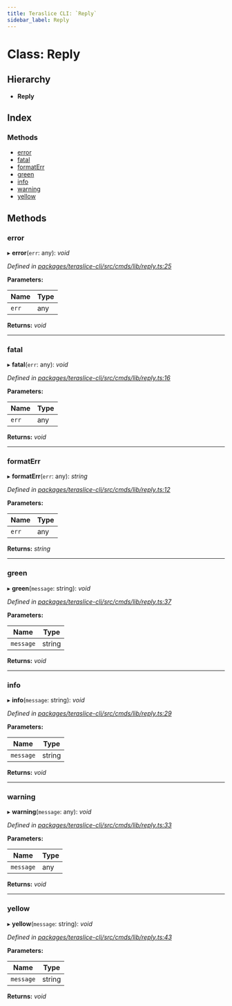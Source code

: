 ```yaml
---
title: Teraslice CLI: `Reply`
sidebar_label: Reply
---
```


# Class: Reply

## Hierarchy

* **Reply**

## Index

### Methods

* [error](reply.md#error)
* [fatal](reply.md#fatal)
* [formatErr](reply.md#formaterr)
* [green](reply.md#green)
* [info](reply.md#info)
* [warning](reply.md#warning)
* [yellow](reply.md#yellow)

## Methods

###  error

▸ **error**(`err`: any): *void*

*Defined in [packages/teraslice-cli/src/cmds/lib/reply.ts:25](https://github.com/terascope/teraslice/blob/78714a985/packages/teraslice-cli/src/cmds/lib/reply.ts#L25)*

**Parameters:**

Name | Type |
------ | ------ |
`err` | any |

**Returns:** *void*

___

###  fatal

▸ **fatal**(`err`: any): *void*

*Defined in [packages/teraslice-cli/src/cmds/lib/reply.ts:16](https://github.com/terascope/teraslice/blob/78714a985/packages/teraslice-cli/src/cmds/lib/reply.ts#L16)*

**Parameters:**

Name | Type |
------ | ------ |
`err` | any |

**Returns:** *void*

___

###  formatErr

▸ **formatErr**(`err`: any): *string*

*Defined in [packages/teraslice-cli/src/cmds/lib/reply.ts:12](https://github.com/terascope/teraslice/blob/78714a985/packages/teraslice-cli/src/cmds/lib/reply.ts#L12)*

**Parameters:**

Name | Type |
------ | ------ |
`err` | any |

**Returns:** *string*

___

###  green

▸ **green**(`message`: string): *void*

*Defined in [packages/teraslice-cli/src/cmds/lib/reply.ts:37](https://github.com/terascope/teraslice/blob/78714a985/packages/teraslice-cli/src/cmds/lib/reply.ts#L37)*

**Parameters:**

Name | Type |
------ | ------ |
`message` | string |

**Returns:** *void*

___

###  info

▸ **info**(`message`: string): *void*

*Defined in [packages/teraslice-cli/src/cmds/lib/reply.ts:29](https://github.com/terascope/teraslice/blob/78714a985/packages/teraslice-cli/src/cmds/lib/reply.ts#L29)*

**Parameters:**

Name | Type |
------ | ------ |
`message` | string |

**Returns:** *void*

___

###  warning

▸ **warning**(`message`: any): *void*

*Defined in [packages/teraslice-cli/src/cmds/lib/reply.ts:33](https://github.com/terascope/teraslice/blob/78714a985/packages/teraslice-cli/src/cmds/lib/reply.ts#L33)*

**Parameters:**

Name | Type |
------ | ------ |
`message` | any |

**Returns:** *void*

___

###  yellow

▸ **yellow**(`message`: string): *void*

*Defined in [packages/teraslice-cli/src/cmds/lib/reply.ts:43](https://github.com/terascope/teraslice/blob/78714a985/packages/teraslice-cli/src/cmds/lib/reply.ts#L43)*

**Parameters:**

Name | Type |
------ | ------ |
`message` | string |

**Returns:** *void*
